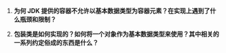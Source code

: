 1. **为何 JDK 提供的容器不允许以基本数据类型为容器元素？在实现上遇到了什么瓶颈和限制？**

2. **包装类是如何实现的？如何将一个对象作为基本数据类型来使用？其中相关的一系列约定俗成的东西是什么？**



